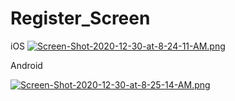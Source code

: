 # Register_Screen
iOS
[![Screen-Shot-2020-12-30-at-8-24-11-AM.png](https://i.postimg.cc/Df40QJy9/Screen-Shot-2020-12-30-at-8-24-11-AM.png)](https://postimg.cc/CdYwSK87)

Android

[![Screen-Shot-2020-12-30-at-8-25-14-AM.png](https://i.postimg.cc/PxgtVyrB/Screen-Shot-2020-12-30-at-8-25-14-AM.png)](https://postimg.cc/2bxRV4Ww)
